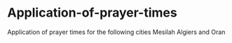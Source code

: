 # Application-of-prayer-times
Application of prayer times for the following cities Mesilah Algiers and Oran
